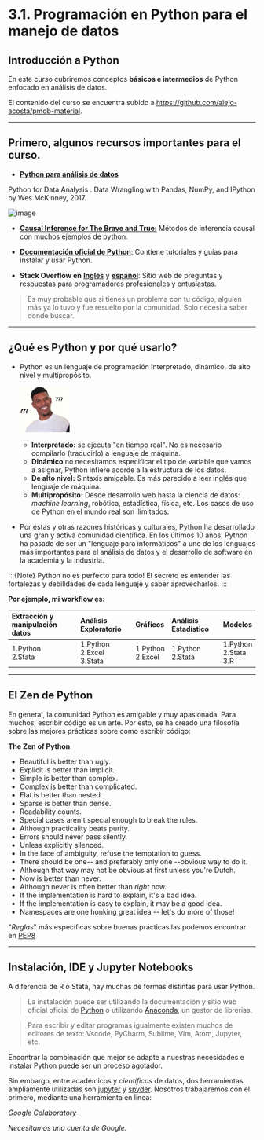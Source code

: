 # 3.1. Programación en Python para el manejo de datos
## Introducción a Python

En este curso cubriremos conceptos **básicos e intermedios** de Python enfocado en análisis de datos.

El contenido del curso se encuentra subido a https://github.com/alejo-acosta/pmdb-material.

---

## Primero, algunos recursos importantes para el curso.
- [**Python para análisis de datos**](https://www.oreilly.com/library/view/python-for-data/9781491957653/)

Python for Data Analysis : Data Wrangling with Pandas, NumPy, and IPython by Wes McKinney, 2017.

   ![image](https://learning.oreilly.com/library/cover/9781491957653/250w/)

- [**Causal Inference for The Brave and True:**](https://matheusfacure.github.io/python-causality-handbook/landing-page.html#) Métodos de inferencia causal con muchos ejemplos de python.
- [**Documentación oficial de Python**](https://docs.python.org/3/): Contiene tutoriales y guías para instalar y usar Python.

- **Stack Overflow en** [**Inglés**](https://stackoverflow.com/questions/tagged/python) y [**español**](https://es.stackoverflow.com/questions/tagged/python): Sitio web de preguntas y respuestas para programadores profesionales y entusiastas.

> Es muy probable que si tienes un problema con tu código, alguien más ya lo tuvo y fue resuelto por la comunidad. Solo necesita saber donde buscar.

---
## ¿Qué es Python y por qué usarlo?
- Python es un lenguaje de programación interpretado, dinámico, de alto nivel y multipropósito. 

     ![image](./images/confused.png)

   - **Interpretado:** se ejecuta "en tiempo real". No es necesario compilarlo (traducirlo) a lenguaje de máquina.
   - **Dinámico** no necesitamos especificar el tipo de variable que vamos a asignar, Python infiere acorde a la estructura de los datos.
   - **De alto nivel:** Sintaxis amigable. Es más parecido a leer inglés que lenguaje de máquina.
   - **Multipropósito:** Desde desarrollo web hasta la ciencia de datos: *machine learning*, robótica, estadística, física, etc. Los casos de uso de Python en el mundo real son ilimitados.
- Por éstas y otras razones históricas y culturales, Python ha desarrollado una gran y activa comunidad científica. En los últimos 10 años, Python ha pasado de ser un "lenguaje para informáticos" a uno de los lenguajes más importantes para el análisis de datos y el desarrollo de software en la academia y la industria.


:::{Note}
Python no es perfecto para todo! El secreto es entender las fortalezas y debilidades de cada lenguaje y saber aprovecharlos.
:::

**Por ejemplo, mi workflow es:**

| Extracción y manipulación datos | Análisis Exploratorio | Gráficos | Análisis Estadístico | Modelos |
|  :---- |  :---- |  :---- |  :---- |  :---- |
| 1.Python <br/> 2.Stata | 1.Python <br/> 2.Excel <br/> 3.Stata | 1.Python <br/> 2.Excel | 1.Python <br/> 2.Stata | 1.Python <br/> 2.Stata <br/> 3.R |


---
## El Zen de Python

En general, la comunidad Python es amigable y muy apasionada. Para muchos, escribir código es un arte. Por esto, se ha creado una filosofía sobre las mejores prácticas sobre como escribir código:

**The Zen of Python**
- Beautiful is better than ugly.
- Explicit is better than implicit.
- Simple is better than complex.
- Complex is better than complicated.
- Flat is better than nested.
- Sparse is better than dense.
- Readability counts.
- Special cases aren't special enough to break the rules.
- Although practicality beats purity.
- Errors should never pass silently.
- Unless explicitly silenced.
- In the face of ambiguity, refuse the temptation to guess.
- There should be one-- and preferably only one --obvious way to do it.
- Although that way may not be obvious at first unless you're Dutch.
- Now is better than never.
- Although never is often better than *right* now.
- If the implementation is hard to explain, it's a bad idea.
- If the implementation is easy to explain, it may be a good idea.
- Namespaces are one honking great idea -- let's do more of those!


"*Reglas*" más específicas sobre buenas prácticas las podemos encontrar en [PEP8](https://www.python.org/dev/peps/pep-0008/)

---
## Instalación, IDE y Jupyter Notebooks
A diferencia de R o Stata, hay muchas de formas distintas para usar Python. 

> La instalación puede ser utilizando la documentación y sitio web oficial oficial de [Python](https://www.python.org/downloads/) o utilizando [Anaconda](https://www.anaconda.com/products/individual), un gestor de librerías.

> Para escribir y editar programas igualmente existen muchos de editores de texto: Vscode, PyCharm, Sublime, Vim, Atom, Jupyter, etc.

Encontrar la combinación que mejor se adapte a nuestras necesidades e instalar Python puede ser un proceso agotador. 

Sin embargo, entre académicos y *científicos* de datos, dos herramientas ampliamente utilizadas son [jupyter](https://jupyter.org/) y [spyder](https://www.spyder-ide.org/). Nosotros trabajaremos con el primero, mediante una herramienta en línea: 

[*Google Colaboratory*](https://colab.research.google.com/)

*Necesitamos una cuenta de Google.*